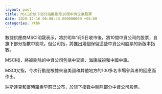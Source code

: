 ```yaml
---
layout: post
title: MSCI於旗下部分指數剔除10間中資企業股票
date: 2020-12-16 06:08:43.000000000 +08:00
categories: rthk
---
```


數據供應商MSCI明晟表示，將於明年1月5日收市後，將10間中資公司的股票，自旗下部分指數中剔除。但公司指，將推出幾個保留這些中資公司股票的新版本指數。

MSCI指，將被剔除的中資公司包括中交建、海康威視和中國中車。

MSCI又指，今次行動是根據來自美國和其他地方的100多名市場參與者的回應而作出。

納斯達克和富時羅素早前已公布，於旗下指數中剔除部分中資公司股票。
